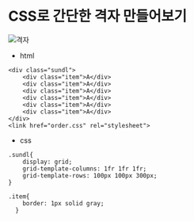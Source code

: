 # CSS로 간단한 격자 만들어보기 
![격자](https://user-images.githubusercontent.com/100332811/210415511-f173b367-5de5-437b-a47a-80bc184429f1.png)
<br/> 
- html 
```
<div class="sundl">
    <div class="item">A</div>
    <div class="item">A</div>
    <div class="item">A</div>
    <div class="item">A</div>
    <div class="item">A</div>
    <div class="item">A</div>
</div>
<link href="order.css" rel="stylesheet"> 
``` 
- css 
``` 
.sundl{
	display: grid;
    grid-template-columns: 1fr 1fr 1fr;
    grid-template-rows: 100px 100px 300px;
}

.item{
    border: 1px solid gray;
  }
``` 
